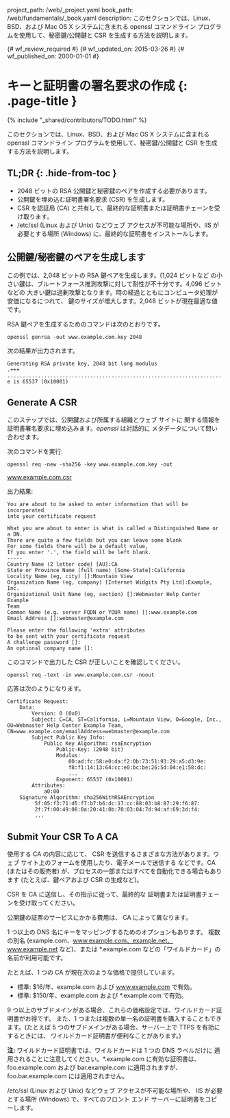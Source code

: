 project_path: /web/_project.yaml
book_path: /web/fundamentals/_book.yaml
description: このセクションでは、Linux、BSD、および Mac OS X システムに含まれる openssl コマンドライン プログラムを使用して、秘密鍵/公開鍵と CSR を生成する方法を説明します。

{# wf_review_required #}
{# wf_updated_on: 2015-03-26 #}
{# wf_published_on: 2000-01-01 #}

# キーと証明書の署名要求の作成 {: .page-title }

{% include "_shared/contributors/TODO.html" %}



このセクションでは、Linux、BSD、および Mac OS X システムに含まれる openssl コマンドライン プログラムを使用して、秘密鍵/公開鍵と CSR を生成する方法を説明します。

## TL;DR {: .hide-from-toc }
- 2048 ビットの RSA 公開鍵と秘密鍵のペアを作成する必要があります。
- 公開鍵を埋め込む証明書署名要求 (CSR) を生成します。
- CSR を認証局 (CA) と共有して、最終的な証明書または証明書チェーンを受け取ります。
- /etc/ssl (Linux および Unix) などウェブ アクセスが不可能な場所や、IIS が必要とする場所 (Windows) に、最終的な証明書をインストールします。



## 公開鍵/秘密鍵のペアを生成します

この例では、2,048 ビットの RSA 鍵ペアを生成します。(1,024 ビットなど
の小さい鍵は、ブルートフォース推測攻撃に対して耐性が不十分です。4,096 ビットなどの
大きい鍵は過剰攻撃となります。時の経過とともにコンピュータ処理が安価になるにつれて、
鍵のサイズが増大します。2,048 ビットが現在最適な値です。

RSA 鍵ペアを生成するためのコマンドは次のとおりです。

    openssl genrsa -out www.example.com.key 2048

次の結果が出力されます。

    Generating RSA private key, 2048 bit long modulus
    .+++
    .......................................................................................+++
    e is 65537 (0x10001)

## Generate A CSR

このステップでは、公開鍵および所属する組織とウェブ サイトに
関する情報を証明書署名要求に埋め込みます。*openssl* は対話的に
メタデータについて問い合わせます。

次のコマンドを実行:

    openssl req -new -sha256 -key www.example.com.key -out
www.example.com.csr

出力結果:

    You are about to be asked to enter information that will be incorporated
    into your certificate request

    What you are about to enter is what is called a Distinguished Name or a DN.
    There are quite a few fields but you can leave some blank
    For some fields there will be a default value,
    If you enter '.', the field will be left blank.
    -----
    Country Name (2 letter code) [AU]:CA
    State or Province Name (full name) [Some-State]:California
    Locality Name (eg, city) []:Mountain View
    Organization Name (eg, company) [Internet Widgits Pty Ltd]:Example, Inc.
    Organizational Unit Name (eg, section) []:Webmaster Help Center Example
    Team
    Common Name (e.g. server FQDN or YOUR name) []:www.example.com
    Email Address []:webmaster@example.com

    Please enter the following 'extra' attributes
    to be sent with your certificate request
    A challenge password []:
    An optional company name []:

このコマンドで出力した CSR が正しいことを確認してください。

    openssl req -text -in www.example.com.csr -noout

応答は次のようになります。

    Certificate Request:
        Data:
            Version: 0 (0x0)
            Subject: C=CA, ST=California, L=Mountain View, O=Google, Inc.,
    OU=Webmaster Help Center Example Team,
    CN=www.example.com/emailAddress=webmaster@example.com
            Subject Public Key Info:
                Public Key Algorithm: rsaEncryption
                    Public-Key: (2048 bit)
                    Modulus:
                        00:ad:fc:58:e0:da:f2:0b:73:51:93:29:a5:d3:9e:
                        f8:f1:14:13:64:cc:e0:bc:be:26:5d:04:e1:58:dc:
                        ...
                    Exponent: 65537 (0x10001)
            Attributes:
                a0:00
        Signature Algorithm: sha256WithRSAEncryption
             5f:05:f3:71:d5:f7:b7:b6:dc:17:cc:88:03:b8:87:29:f6:87:
             2f:7f:00:49:08:0a:20:41:0b:70:03:04:7d:94:af:69:3d:f4:
             ...

## Submit Your CSR To A CA

使用する CA の内容に応じて、
CSR を送信するさまざまな方法があります。ウェブ サイト上のフォームを使用したり、電子メールで送信する
などです。CA (またはその販売者) が、プロセスの一部またはすべてを自動化できる場合もあります
 (たとえば、鍵ペアおよび CSR の生成など)。

CSR を CA に送信し、その指示に従って、最終的な
証明書または証明書チェーンを受け取ってください。

公開鍵の証票のサービスにかかる費用は、
CA によって異なります。

1 つ以上の DNS 名にキーをマッピングするためのオプションもあります。
複数の別名 (example.com、www.example.com、example.net、
www.example.net など)、または \*.example.com などの「ワイルドカード」の名前が利用可能です。

たとえば、1 つの CA が現在次のような価格で提供しています。

* 標準: $16/年、example.com および www.example.com で有効。
* 標準: $150/年、example.com および \*.example.com で有効。

9 つ以上のサブドメインがある場合、これらの価格設定では、ワイルドカード証明書がお得です。
また、1 つまたは複数の単一名の証明書を購入することもできます。(たとえば 
5 つのサブドメインがある場合、サーバー上で TTPS を有効にするときには、
ワイルドカード証明書が便利なことがあります。)

**注:** ワイルドカード証明書では、ワイルドカードは 1 つの DNS ラベルだけに
適用されることに注意してください。\*.example.com に有効な証明書は、
foo.example.com および bar.example.com に適用されますが、foo.bar.example.com には適用されません。

/etc/ssl (Linux および Unix) などウェブ アクセスが不可能な場所や、
IIS が必要とする場所 (Windows) で、すべてのフロント エンド サーバーに証明書をコピーします。

